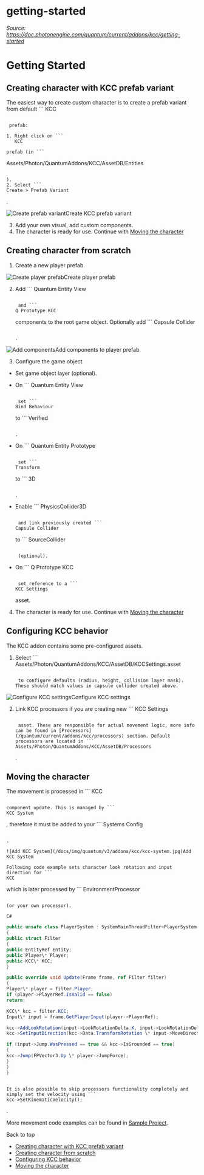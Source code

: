 # getting-started

_Source: https://doc.photonengine.com/quantum/current/addons/kcc/getting-started_

# Getting Started

## Creating character with KCC prefab variant

The easiest way to create custom character is to create a prefab variant from default ```
KCC
```

 prefab:

1. Right click on ```
   KCC
   ```

    prefab (in ```
   Assets/Photon/QuantumAddons/KCC/AssetDB/Entities
   ```

   ).
2. Select ```
   Create > Prefab Variant
   ```

   .

![Create prefab variant](/docs/img/quantum/v3/addons/kcc/create-prefab-variant.jpg)Create KCC prefab variant

3. Add your own visual, add custom components.
4. The character is ready for use. Continue with [Moving the character](/quantum/current/addons/kcc/getting-started#moving-the-character)

## Creating character from scratch

1. Create a new player prefab.

![Create player prefab](/docs/img/quantum/v3/addons/kcc/create-player-prefab.jpg)Create player prefab

2. Add ```
   Quantum Entity View
   ```

    and ```
   Q Prototype KCC
   ```

    components to the root game object. Optionally add ```
   Capsule Collider
   ```

   .

![Add components](/docs/img/quantum/v3/addons/kcc/add-kcc-components.jpg)Add components to player prefab

3. Configure the game object

- Set game object layer (optional).
- On ```
  Quantum Entity View
  ```

   set ```
  Bind Behaviour
  ```

   to ```
  Verified
  ```

  .
- On ```
  Quantum Entity Prototype
  ```

   set ```
  Transform
  ```

   to ```
  3D
  ```

  .
- Enable ```
  PhysicsCollider3D
  ```

   and link previously created ```
  Capsule Collider
  ```

   to ```
  SourceCollider
  ```

   (optional).
- On ```
  Q Prototype KCC
  ```

   set reference to a ```
  KCC Settings
  ```

   asset.

4. The character is ready for use. Continue with [Moving the character](/quantum/current/addons/kcc/getting-started#moving-the-character)

## Configuring KCC behavior

The KCC addon contains some pre-configured assets.

1. Select ```
   Assets/Photon/QuantumAddons/KCC/AssetDB/KCCSettings.asset
   ```

    to configure defaults (radius, height, collision layer mask). These should match values in capsule collider created above.

![Configure KCC settings](/docs/img/quantum/v3/addons/kcc/kcc-settings.jpg)Configure KCC settings

2. Link KCC processors if you are creating new ```
   KCC Settings
   ```

    asset. These are responsible for actual movement logic, more info can be found in [Processors](/quantum/current/addons/kcc/processors) section. Default processors are located in ```
   Assets/Photon/QuantumAddons/KCC/AssetDB/Processors
   ```

   .

## Moving the character

The movement is processed in ```
KCC
```

component update. This is managed by ```
KCC System
```

, therefore it must be added to your ```
Systems Config
```

.

![Add KCC System](/docs/img/quantum/v3/addons/kcc/kcc-system.jpg)Add KCC System

Following code example sets character look rotation and input direction for ```
KCC
```

 which is later processed by ```
EnvironmentProcessor
```

(or your own processor).

C#

```
```csharp
public unsafe class PlayerSystem : SystemMainThreadFilter<PlayerSystem.Filter>
{
public struct Filter
{
public EntityRef Entity;
public Player\* Player;
public KCC\* KCC;
}

public override void Update(Frame frame, ref Filter filter)
{
Player\* player = filter.Player;
if (player->PlayerRef.IsValid == false)
return;

KCC\* kcc = filter.KCC;
Input\* input = frame.GetPlayerInput(player->PlayerRef);

kcc->AddLookRotation(input->LookRotationDelta.X, input->LookRotationDelta.Y);
kcc->SetInputDirection(kcc->Data.TransformRotation \* input->MoveDirection.XOY);

if (input->Jump.WasPressed == true && kcc->IsGrounded == true)
{
kcc->Jump(FPVector3.Up \* player->JumpForce);
}
}
}

```

```

It is also possible to skip processors functionality completely and simply set the velocity using ```
kcc->SetKinematicVelocity();
```

.

More movement code examples can be found in [Sample Project](/quantum/current/addons/kcc/sample-project).

Back to top

- [Creating character with KCC prefab variant](#creating-character-with-kcc-prefab-variant)
- [Creating character from scratch](#creating-character-from-scratch)
- [Configuring KCC behavior](#configuring-kcc-behavior)
- [Moving the character](#moving-the-character)